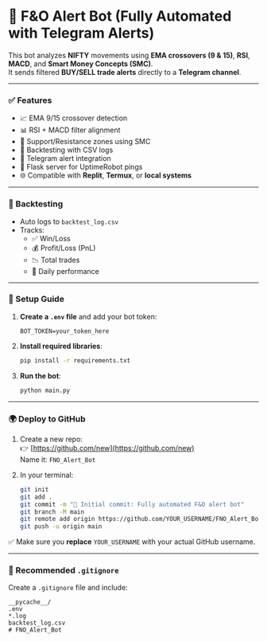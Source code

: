 # 🧠 F&O Alert Bot (Fully Automated with Telegram Alerts)

This bot analyzes **NIFTY** movements using **EMA crossovers (9 & 15)**, **RSI**, **MACD**, and **Smart Money Concepts (SMC)**.  
It sends filtered **BUY/SELL trade alerts** directly to a **Telegram channel**.

---

### ✅ Features

- 📈 EMA 9/15 crossover detection
- 📊 RSI + MACD filter alignment
- 📍 Support/Resistance zones using SMC
- 🔁 Backtesting with CSV logs
- 💬 Telegram alert integration
- 🔄 Flask server for UptimeRobot pings
- 🌐 Compatible with **Replit**, **Termux**, or **local systems**

---

### 🧪 Backtesting

- Auto logs to `backtest_log.csv`
- Tracks:
  - ✅ Win/Loss
  - 💰 Profit/Loss (PnL)
  - 📉 Total trades
  - 📆 Daily performance

---

### 🚀 Setup Guide

1. **Create a `.env` file** and add your bot token:
    ```env
    BOT_TOKEN=your_token_here
    ```

2. **Install required libraries**:
    ```bash
    pip install -r requirements.txt
    ```

3. **Run the bot**:
    ```bash
    python main.py
    ```

---

### 🌍 Deploy to GitHub

1. Create a new repo:  
   👉 [https://github.com/new](https://github.com/new)  
   Name it: `FNO_Alert_Bot`

2. In your terminal:
    ```bash
    git init
    git add .
    git commit -m "🚀 Initial commit: Fully automated F&O alert bot"
    git branch -M main
    git remote add origin https://github.com/YOUR_USERNAME/FNO_Alert_Bot.git
    git push -u origin main
    ```

✅ Make sure you **replace** `YOUR_USERNAME` with your actual GitHub username.

---

### 🔐 Recommended `.gitignore`

Create a `.gitignore` file and include:

```gitignore
__pycache__/
.env
*.log
backtest_log.csv
#   F N O _ A l e r t _ B o t  
 